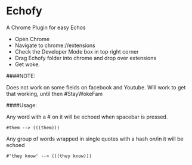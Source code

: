 # Echofy
A Chrome Plugin for easy Echos


* Open Chrome
* Navigate to chrome://extensions
* Check the Developer Mode box in top right corner
* Drag Echofy folder into chrome and drop over extensions
* Get woke.

####NOTE:

  Does not work on some fields on facebook and Youtube. Will work to get that working, until then #StayWokeFam
  
  
####Usage:

  Any word with a # on it will be echoed when spacebar is pressed.
  
  `#them --> (((them)))`
  
  Any group of words wrapped in single quotes with a hash on/in it will be echoed
  
  `#'they know' --> (((they know)))`
